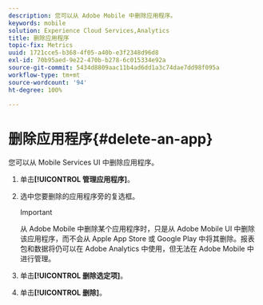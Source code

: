 ```yaml
---
description: 您可以从 Adobe Mobile 中删除应用程序。
keywords: mobile
solution: Experience Cloud Services,Analytics
title: 删除应用程序
topic-fix: Metrics
uuid: 1721cce5-b368-4f05-a40b-e3f2348d96d8
exl-id: 70b95aed-9e22-470b-b278-6c015334e92a
source-git-commit: 5434d8809aac11b4ad6dd1a3c74dae7dd98f095a
workflow-type: tm+mt
source-wordcount: '94'
ht-degree: 100%

---
```


# 删除应用程序{#delete-an-app}

您可以从 Mobile Services UI 中删除应用程序。

1. 单击&#x200B;**[!UICONTROL 管理应用程序]**。
1. 选中您要删除的应用程序旁的复选框。

   >[!IMPORTANT]
   >
   >从 Adobe Mobile 中删除某个应用程序时，只是从 Adobe Mobile UI 中删除该应用程序，而不会从 Apple App Store 或 Google Play 中将其删除。报表包和数据将仍可以在 Adobe Analytics 中使用，但无法在 Adobe Mobile 中进行管理。

1. 单击&#x200B;**[!UICONTROL 删除选定项]**。
1. 单击&#x200B;**[!UICONTROL 删除]**。
